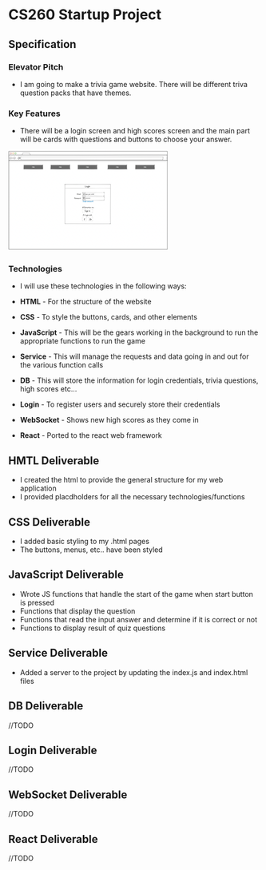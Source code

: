 # CS260 Startup Project

## Specification

### Elevator Pitch

- I am going to make a trivia game website. There will be different triva question packs that have themes.

### Key Features

- There will be a login screen and high scores screen and the main part will be cards with questions and buttons to choose your answer.

![Login](images/LoginSmall.png)

### Technologies

- I will use these technologies in the following ways:

- **HTML** - For the structure of the website
- **CSS** - To style the buttons, cards, and other elements
- **JavaScript** - This will be the gears working in the background to run the appropriate functions to run the game
- **Service** - This will manage the requests and data going in and out for the various function calls
- **DB** - This will store the information for login credentials, trivia questions, high scores etc...
- **Login** - To register users and securely store their credentials
- **WebSocket** - Shows new high scores as they come in
- **React** - Ported to the react web framework

## HMTL Deliverable

- I created the html to provide the general structure for my web application
- I provided placdholders for all the necessary technologies/functions

## CSS Deliverable

- I added basic styling to my .html pages
- The buttons, menus, etc.. have been styled

## JavaScript Deliverable

- Wrote JS functions that handle the start of the game when start button is pressed
- Functions that display the question
- Functions that read the input answer and determine if it is correct or not
- Functions to display result of quiz questions

## Service Deliverable

- Added a server to the project by updating the index.js and index.html files

## DB Deliverable

//TODO

## Login Deliverable

//TODO

## WebSocket Deliverable

//TODO

## React Deliverable

//TODO
